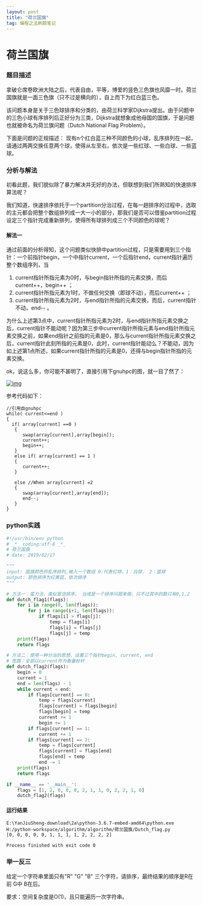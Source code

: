 ```yaml
---
layout: post
title: "荷兰国旗"
tag: 编程之法刷题笔记
---
```


# 荷兰国旗

### 题目描述

拿破仑席卷欧洲大陆之后，代表自由，平等，博爱的竖色三色旗也风靡一时。荷兰国旗就是一面三色旗（只不过是横向的），自上而下为红白蓝三色。

该问题本身是关于三色球排序和分类的，由荷兰科学家Dijkstra提出。由于问题中的三色小球有序排列后正好分为三类，Dijkstra就想象成他母国的国旗，于是问题也就被命名为荷兰旗问题（Dutch National Flag Problem）。

下面是问题的正规描述： 现有n个红白蓝三种不同颜色的小球，乱序排列在一起，请通过两两交换任意两个球，使得从左至右，依次是一些红球、一些白球、一些蓝球。

### 分析与解法

初看此题，我们貌似除了暴力解决并无好的办法，但联想到我们所熟知的快速排序算法呢？

我们知道，快速排序依托于一个partition分治过程，在每一趟排序的过程中，选取的主元都会把整个数组排列成一大一小的部分，那我们是否可以借鉴partition过程设定三个指针完成重新排列，使得所有球排列成三个不同颜色的球呢？

#### 解法一

通过前面的分析得知，这个问题类似快排中partition过程，只是需要用到三个指针：一个前指针begin，一个中指针current，一个后指针end，current指针遍历整个数组序列，当

1. current指针所指元素为0时，与begin指针所指的元素交换，而后current++，begin++ ；
2. current指针所指元素为1时，不做任何交换（即球不动），而后current++ ；
3. current指针所指元素为2时，与end指针所指的元素交换，而后，current指针不动，end-- 。

为什么上述第3点中，current指针所指元素为2时，与end指针所指元素交换之后，current指针不能动呢？因为第三步中current指针所指元素与end指针所指元素交换之前，如果end指针之前指的元素是0，那么与current指针所指元素交换之后，current指针此刻所指的元素是0，此时，current指针能动么？不能动，因为如上述第1点所述，如果current指针所指的元素是0，还得与begin指针所指的元素交换。

ok，说这么多，你可能不甚明了，直接引用下gnuhpc的图，就一目了然了：

[![img](https://camo.githubusercontent.com/39648f0f0b2a257306d5560958a2d79a5d5367a8/687474703a2f2f68692e6373646e2e6e65742f6174746163686d656e742f3230313130322f32352f383339343332335f31323938363431323235654a34462e6a7067)](https://camo.githubusercontent.com/39648f0f0b2a257306d5560958a2d79a5d5367a8/687474703a2f2f68692e6373646e2e6e65742f6174746163686d656e742f3230313130322f32352f383339343332335f31323938363431323235654a34462e6a7067)

参考代码如下：

```
//引用自gnuhpc  
while( current<=end )        
{             
  if( array[current] ==0 )             
   {                 
      swap(array[current],array[begin]);                  
      current++;                  
      begin++;            
   }             
   else if( array[current] == 1 )            
   {                 
      current++;            
   }   
            
   else //When array[current] =2   
   {               
      swap(array[current],array[end]);                
      end--;            
   }      
}  
```

### **python实践**

~~~python
#!/usr/bin/env python
# _*_ coding:utf-8 _*_
# 荷兰国旗
# date: 2019/02/17

"""
input: 国旗颜色的乱序排列,输入一个数组 0:代表红球，1：白球， 2：篮球
output: 颜色排序为红黄蓝，依次排序
"""

# 方法一：蛮力法，类似冒泡排序， 当成是一个排序问题来做，只不过其中的数只有0,1,2
def dutch_flag1(flags):
    for i in range(0, len(flags)):
        for j in range(i+1, len(flags)):
            if flags[i] > flags[j]:
                temp = flags[i]
                flags[i] = flags[j]
                flags[j] = temp
    print(flags)
    return flags

# 方法二：使用一种分治的思想，设置三个指针begin, current, end
# 思路：全部以current作为衡量标杆
def dutch_flag2(flags):
    begin = 0
    current = 1
    end = len(flags) - 1
    while current < end:
        if flags[current] == 0:
            temp = flags[current]
            flags[current] = flags[begin]
            flags[begin] = temp
            current += 1
            begin += 1
        if flags[current] == 1:
            current += 1
        if flags[current] == 2:
            temp = flags[current]
            flags[current] = flags[end]
            flags[end] = temp
            end -= 1
    print(flags)
    return flags

if __name__ == '__main__':
    flags = [1, 2, 0, 0, 0, 2, 1, 1, 0, 2, 2, 1, 0]
    dutch_flag2(flags)
~~~

#### **运行结果**

~~~
E:\YanJiuSheng-download\2a\python-3.6.7-embed-amd64\python.exe 
H:/python-workspace/algorithm/algorithm/荷兰国旗/Dutch_flag.py
[0, 0, 0, 0, 0, 1, 1, 1, 1, 2, 2, 2, 2]

Process finished with exit code 0
~~~

### 举一反三

给定一个字符串里面只有"R" "G" "B" 三个字符，请排序，最终结果的顺序是R在前 G中 B在后。

要求：空间复杂度是O(1)，且只能遍历一次字符串。